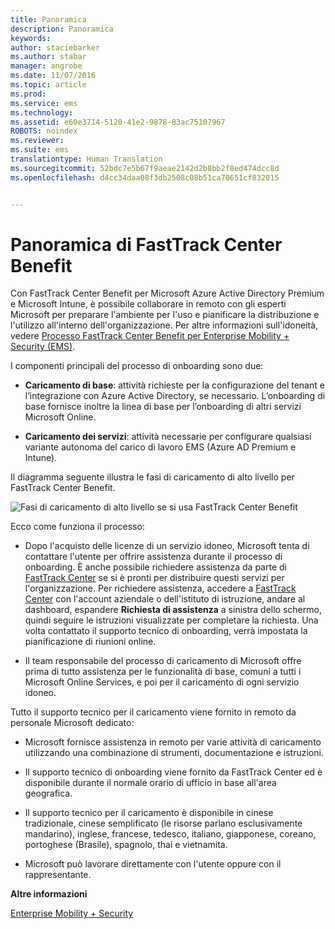 ```yaml
---
title: Panoramica
description: Panoramica
keywords: 
author: staciebarker
ms.author: stabar
manager: angrobe
ms.date: 11/07/2016
ms.topic: article
ms.prod: 
ms.service: ems
ms.technology: 
ms.assetid: e60e3714-5120-41e2-9878-83ac75107967
ROBOTS: noindex
ms.reviewer: 
ms.suite: ems
translationtype: Human Translation
ms.sourcegitcommit: 52bdc7e5b67f9aeae2142d2b8bb2f8ed474dcc8d
ms.openlocfilehash: d4cc34daa08f3db2508c08b51ca70651cf832015


---
```


# <a name="fasttrack-center-benefit-overview"></a>Panoramica di FastTrack Center Benefit

Con FastTrack Center Benefit per Microsoft Azure Active Directory Premium e Microsoft Intune, è possibile collaborare in remoto con gli esperti Microsoft per preparare l'ambiente per l'uso e pianificare la distribuzione e l'utilizzo all'interno dell'organizzazione. Per altre informazioni sull'idoneità, vedere [Processo FastTrack Center Benefit per Enterprise Mobility + Security (EMS)](fasttrack-center-benefit-process-for-enterprise-mobility-suite-ems.md).


I componenti principali del processo di onboarding sono due:

-   **Caricamento di base**: attività richieste per la configurazione del tenant e l’integrazione con Azure Active Directory, se necessario. L’onboarding di base fornisce inoltre la linea di base per l’onboarding di altri servizi Microsoft Online.

-   **Caricamento dei servizi**: attività necessarie per configurare qualsiasi variante autonoma del carico di lavoro EMS (Azure AD Premium e Intune).

Il diagramma seguente illustra le fasi di caricamento di alto livello per FastTrack Center Benefit.

![Fasi di caricamento di alto livello se si usa FastTrack Center Benefit](./media/ft-onboarding-process.png)

Ecco come funziona il processo:

- Dopo l'acquisto delle licenze di un servizio idoneo, Microsoft tenta di contattare l'utente per offrire assistenza durante il processo di onboarding. È anche possibile richiedere assistenza da parte di [FastTrack Center](http://fasttrack.microsoft.com/) se si è pronti per distribuire questi servizi per l'organizzazione. Per richiedere assistenza, accedere a [FastTrack Center](http://fasttrack.microsoft.com/) con l'account aziendale o dell'istituto di istruzione, andare al dashboard, espandere **Richiesta di assistenza** a sinistra dello schermo, quindi seguire le istruzioni visualizzate per completare la richiesta. Una volta contattato il supporto tecnico di onboarding, verrà impostata la pianificazione di riunioni online.

-   Il team responsabile del processo di caricamento di Microsoft offre prima di tutto assistenza per le funzionalità di base, comuni a tutti i Microsoft Online Services, e poi per il caricamento di ogni servizio idoneo.

Tutto il supporto tecnico per il caricamento viene fornito in remoto da personale Microsoft dedicato:

-   Microsoft fornisce assistenza in remoto per varie attività di caricamento utilizzando una combinazione di strumenti, documentazione e istruzioni.

-   Il supporto tecnico di onboarding viene fornito da FastTrack Center ed è disponibile durante il normale orario di ufficio in base all'area geografica.

-   Il supporto tecnico per il caricamento è disponibile in cinese tradizionale, cinese semplificato (le risorse parlano esclusivamente mandarino), inglese, francese, tedesco, italiano, giapponese, coreano, portoghese (Brasile), spagnolo, thai e vietnamita.

-   Microsoft può lavorare direttamente con l'utente oppure con il rappresentante.

**Altre informazioni**

[Enterprise Mobility + Security](https://www.microsoft.com/en-us/cloud-platform/enterprise-mobility)



<!--HONumber=Dec16_HO2-->


